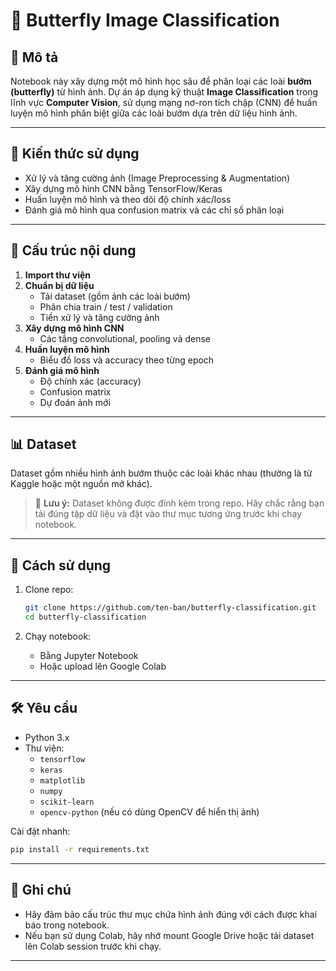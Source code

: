 # 🦋 Butterfly Image Classification

## 📌 Mô tả

Notebook này xây dựng một mô hình học sâu để phân loại các loài **bướm (butterfly)** từ hình ảnh. Dự án áp dụng kỹ thuật **Image Classification** trong lĩnh vực **Computer Vision**, sử dụng mạng nơ-ron tích chập (CNN) để huấn luyện mô hình phân biệt giữa các loài bướm dựa trên dữ liệu hình ảnh.

---

## 🧠 Kiến thức sử dụng

- Xử lý và tăng cường ảnh (Image Preprocessing & Augmentation)
- Xây dựng mô hình CNN bằng TensorFlow/Keras
- Huấn luyện mô hình và theo dõi độ chính xác/loss
- Đánh giá mô hình qua confusion matrix và các chỉ số phân loại

---

## 📂 Cấu trúc nội dung

1. **Import thư viện**
2. **Chuẩn bị dữ liệu**
   - Tải dataset (gồm ảnh các loài bướm)
   - Phân chia train / test / validation
   - Tiền xử lý và tăng cường ảnh
3. **Xây dựng mô hình CNN**
   - Các tầng convolutional, pooling và dense
4. **Huấn luyện mô hình**
   - Biểu đồ loss và accuracy theo từng epoch
5. **Đánh giá mô hình**
   - Độ chính xác (accuracy)
   - Confusion matrix
   - Dự đoán ảnh mới

---

## 📊 Dataset

Dataset gồm nhiều hình ảnh bướm thuộc các loài khác nhau (thường là từ Kaggle hoặc một nguồn mở khác).

> 📝 **Lưu ý:** Dataset không được đính kèm trong repo. Hãy chắc rằng bạn tải đúng tập dữ liệu và đặt vào thư mục tương ứng trước khi chạy notebook.

---

## 🚀 Cách sử dụng

1. Clone repo:
   ```bash
   git clone https://github.com/ten-ban/butterfly-classification.git
   cd butterfly-classification
   ```

2. Chạy notebook:
   - Bằng Jupyter Notebook
   - Hoặc upload lên Google Colab

---

## 🛠️ Yêu cầu

- Python 3.x
- Thư viện:
  - `tensorflow`
  - `keras`
  - `matplotlib`
  - `numpy`
  - `scikit-learn`
  - `opencv-python` (nếu có dùng OpenCV để hiển thị ảnh)

Cài đặt nhanh:
```bash
pip install -r requirements.txt
```

---

## 📌 Ghi chú

- Hãy đảm bảo cấu trúc thư mục chứa hình ảnh đúng với cách được khai báo trong notebook.
- Nếu bạn sử dụng Colab, hãy nhớ mount Google Drive hoặc tải dataset lên Colab session trước khi chạy.

---
